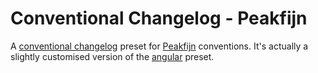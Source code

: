# Conventional Changelog - Peakfijn

A [conventional changelog](https://github.com/conventional-changelog/conventional-changelog) preset for [Peakfijn](https://peakfijn.nl/) conventions.
It's actually a slightly customised version of the [angular](https://github.com/conventional-changelog/conventional-changelog/tree/master/packages/conventional-changelog-angular) preset.

